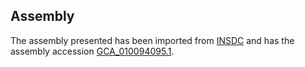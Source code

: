 
Assembly
--------

The assembly presented has been imported from 
[INSDC](http://www.insdc.org) and has the assembly accession
[GCA\_010094095.1](http://www.ebi.ac.uk/ena/data/view/GCA_010094095.1).


